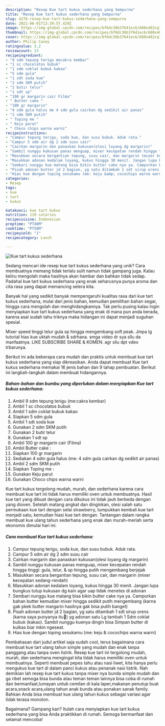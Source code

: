 ```yaml
---
description: "Resep Kue tart kukus sederhana yang Sempurna"
title: "Resep Kue tart kukus sederhana yang Sempurna"
slug: 4276-resep-kue-tart-kukus-sederhana-yang-sempurna
date: 2021-06-01T13:39:57.429Z
image: https://img-global.cpcdn.com/recipes/bf6dc36b37641ec6/680x482cq70/kue-tart-kukus-sederhana-foto-resep-utama.jpg
thumbnail: https://img-global.cpcdn.com/recipes/bf6dc36b37641ec6/680x482cq70/kue-tart-kukus-sederhana-foto-resep-utama.jpg
cover: https://img-global.cpcdn.com/recipes/bf6dc36b37641ec6/680x482cq70/kue-tart-kukus-sederhana-foto-resep-utama.jpg
author: Philip Casey
ratingvalue: 3.2
reviewcount: 13
recipeingredient:
- "9 sdm tepung terigu mecakra kembar"
- "1 sc chocolatos bubuk"
- "1 sdm coklat bubuk kakao"
- "5 sdm gula"
- "1 sdt soda kue"
- "2 sdm SKM putih"
- "2 butir telur"
- "1 sdt sp"
- "100 gr margarin cair Filma"
- " Butter cake "
- "100 gr margarin"
- "4 sdm gula halus me 4 sdm gula cairkan dg sedikit air panas"
- "2 sdm SKM putih"
- " Toping me "
- " Keju parut"
- " Choco chips warna warni"
recipeinstructions:
- "Campur tepung terigu, soda kue, dan susu bubuk. Aduk rata."
- "Campur 5 sdm air dg 2 sdm susu cair"
- "Cairkan margarin dan panaskan kukusan(olesi loyang dg margarin)"
- "Sambil nunggu kukusan panas menguap, mixer kecepatan rendah hingga tinggi: gula, telur, &amp; sp hingga putih mengembang berjejak"
- "Masukkan secara bergantian tepung, susu cair, dan margarin (mixer kecepatan sedang-rendah)"
- "Masukkan adonan kedalam loyang, kukus hingga 30 menit. Jangan lupa bungkus tutup kukusan dg kain agar uap tidak menetes di adonan"
- "Sembari nunggu kue matang bisa bikin butter cake nya ya. Campurkan bahan butter kemudian mixer hingga sedikit putih mengembang (karna gak pkek butter margarin hasilnya gak bisa putih banget)"
- "Pisah adonan butter jd 2 bagian, yg satu ditambah 1 sdt sirup orens (karna saya punyanya itu🤭) yg adonan satu Lg tambah 1 Sdm coklat bubuk (kakao). Sambil nunggu kuenya dingin bisa Simpan butter di kulkas biar mkin ngeseat."
- "Hias kue dengan toping sesukamu (me: keju &amp; cocochips warna warni)"
categories:
- Resep
tags:
- kue
- tart
- kukus

katakunci: kue tart kukus 
nutrition: 119 calories
recipecuisine: Indonesian
preptime: "PT40M"
cooktime: "PT58M"
recipeyield: "1"
recipecategory: Lunch

---
```



![Kue tart kukus sederhana](https://img-global.cpcdn.com/recipes/bf6dc36b37641ec6/680x482cq70/kue-tart-kukus-sederhana-foto-resep-utama.jpg)

Sedang mencari ide resep kue tart kukus sederhana yang unik? Cara membuatnya memang tidak terlalu sulit namun tidak gampang juga. Kalau keliru mengolah maka hasilnya akan hambar dan bahkan tidak sedap. Padahal kue tart kukus sederhana yang enak seharusnya punya aroma dan cita rasa yang dapat memancing selera kita.

Banyak hal yang sedikit banyak mempengaruhi kualitas rasa dari kue tart kukus sederhana, mulai dari jenis bahan, kemudian pemilihan bahan segar, hingga cara mengolah dan menghidangkannya. Tak perlu pusing kalau ingin menyiapkan kue tart kukus sederhana yang enak di mana pun anda berada, karena asal sudah tahu triknya maka hidangan ini dapat menjadi suguhan spesial.

Mixer speed tinggi telur gula sp hingga mengembang soft peak. Jmpa lg tutorial hias kue uktah mudah &amp; sdrhana. smga video dr sya sllu da manfaatnya. LIKE SUBSCRIBE SHARE &amp; KOMEN. agr sllu dpt vdeo trbarunya.


Berikut ini ada beberapa cara mudah dan praktis untuk membuat kue tart kukus sederhana yang siap dikreasikan. Anda dapat membuat Kue tart kukus sederhana memakai 16 jenis bahan dan 9 tahap pembuatan. Berikut ini langkah-langkah dalam membuat hidangannya.

<!--inarticleads1-->

##### Bahan-bahan dan bumbu yang diperlukan dalam menyiapkan Kue tart kukus sederhana:

1. Ambil 9 sdm tepung terigu (me:cakra kembar)
1. Ambil 1 sc chocolatos bubuk
1. Ambil 1 sdm coklat bubuk kakao
1. Siapkan 5 sdm gula
1. Ambil 1 sdt soda kue
1. Gunakan 2 sdm SKM putih
1. Gunakan 2 butir telur
1. Gunakan 1 sdt sp
1. Ambil 100 gr margarin cair (Filma)
1. Ambil  Butter cake :
1. Siapkan 100 gr margarin
1. Sediakan 4 sdm gula halus (me: 4 sdm gula cairkan dg sedikit air panas)
1. Ambil 2 sdm SKM putih
1. Siapkan  Toping me :
1. Gunakan  Keju parut
1. Gunakan  Choco chips warna warni


Kue tart kukus tergolong mudah, murah, dan sederhana karena cara membuat kue tart ini tidak harus memiliki oven untuk membuatnya. Hasil kue tart yang dibuat dengan cara dikukus ini tidak jauh berbeda dengan yang dioven. Setelah matang angkat dan dinginkan, olesi salah satu permukaan kue tart dengan selai strawberry, tumpukkan kembali kue tart menjadi satu, kemudian hiasi kue tart dengan. Tantangan dalam rangka membuat kue ulang tahun sederhana yang enak dan murah-meriah serta ekonomis dimulai hari ini. 

<!--inarticleads2-->

##### Cara membuat Kue tart kukus sederhana:

1. Campur tepung terigu, soda kue, dan susu bubuk. Aduk rata.
1. Campur 5 sdm air dg 2 sdm susu cair
1. Cairkan margarin dan panaskan kukusan(olesi loyang dg margarin)
1. Sambil nunggu kukusan panas menguap, mixer kecepatan rendah hingga tinggi: gula, telur, &amp; sp hingga putih mengembang berjejak
1. Masukkan secara bergantian tepung, susu cair, dan margarin (mixer kecepatan sedang-rendah)
1. Masukkan adonan kedalam loyang, kukus hingga 30 menit. Jangan lupa bungkus tutup kukusan dg kain agar uap tidak menetes di adonan
1. Sembari nunggu kue matang bisa bikin butter cake nya ya. Campurkan bahan butter kemudian mixer hingga sedikit putih mengembang (karna gak pkek butter margarin hasilnya gak bisa putih banget)
1. Pisah adonan butter jd 2 bagian, yg satu ditambah 1 sdt sirup orens (karna saya punyanya itu🤭) yg adonan satu Lg tambah 1 Sdm coklat bubuk (kakao). Sambil nunggu kuenya dingin bisa Simpan butter di kulkas biar mkin ngeseat.
1. Hias kue dengan toping sesukamu (me: keju &amp; cocochips warna warni)


Pembahasan dari judul artikel saja sudah cool, terus bagaimana cara membuat kue tart ulang tahun simple yang mudah dan enak tanpa panggang atau tanpa oven listrik. Resep kue tart ini tergolong mudah, murah, dan sederhana mengingat kita tidak harus memiliki oven untuk membuatnya. Seperti membuat pepes tahu atau nasi liwet, kita hanya perlu mengukus kue tart di dalam panci kukus atau penanak nasi listrik. Nah demikian lah resep kue tart kukus tanpa mixer nya bunda simple mudah dan ga ribet semoga bisa bunda atau teman teman lainnya bisa coba di rumah dan bermanfaat,lumayan untuk cemilan di kala laper,makanan penutup buat acara,snack acara,ulang tahun anak bunda atau ponakan sanak family. Bahkan Anda bisa membuat kue ulang tahun kukus sebagai variasi agar tidak terasa monoton. 

Bagaimana? Gampang kan? Itulah cara menyiapkan kue tart kukus sederhana yang bisa Anda praktikkan di rumah. Semoga bermanfaat dan selamat mencoba!
